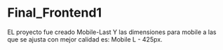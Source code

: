 # Final_Frontend1

EL proyecto fue creado Mobile-Last
Y las dimensiones para mobile a las que se ajusta con mejor calidad es: Mobile L - 425px.
